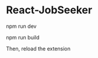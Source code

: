 # React-JobSeeker
<!-- To run the app -->
npm run dev

<!-- Build before reload to upload to extension -->
npm run build

Then, reload the extension
